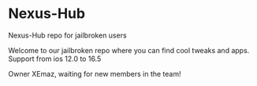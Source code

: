 # Nexus-Hub
Nexus-Hub repo for jailbroken users

Welcome to our jailbroken repo where you can find cool tweaks and apps.
Support from ios 12.0 to 16.5

Owner XEmaz, waiting for new members in the team!
